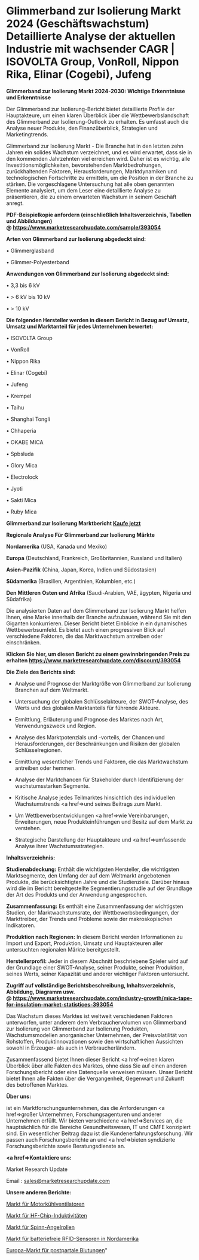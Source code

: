 # Glimmerband zur Isolierung Markt 2024 (Geschäftswachstum) Detaillierte Analyse der aktuellen Industrie mit wachsender CAGR | ISOVOLTA Group, VonRoll, Nippon Rika, Elinar (Cogebi), Jufeng

<strong>Glimmerband zur Isolierung Markt 2024-2030: Wichtige Erkenntnisse und Erkenntnisse</strong>

Der Glimmerband zur Isolierung-Bericht bietet detaillierte Profile der Hauptakteure, um einen klaren Überblick über die Wettbewerbslandschaft des Glimmerband zur Isolierung-Outlook zu erhalten. Es umfasst auch die Analyse neuer Produkte, den Finanzüberblick, Strategien und Marketingtrends.

Glimmerband zur Isolierung Markt - Die Branche hat in den letzten zehn Jahren ein solides Wachstum verzeichnet, und es wird erwartet, dass sie in den kommenden Jahrzehnten viel erreichen wird. Daher ist es wichtig, alle Investitionsmöglichkeiten, bevorstehenden Marktbedrohungen, zurückhaltenden Faktoren, Herausforderungen, Marktdynamiken und technologischen Fortschritte zu ermitteln, um die Position in der Branche zu stärken. Die vorgeschlagene Untersuchung hat alle oben genannten Elemente analysiert, um dem Leser eine detaillierte Analyse zu präsentieren, die zu einem erwarteten Wachstum in seinem Geschäft anregt.

<strong><b>PDF-Beispielkopie anfordern (einschließlich Inhaltsverzeichnis, Tabellen und Abbildungen) @ </b></strong><strong><a href=https://www.marketresearchupdate.com/sample/393054><strong>https://www.marketresearchupdate.com/sample/393054</u></a></strong></strong>

<strong>Arten von Glimmerband zur Isolierung abgedeckt sind:</strong>

• Glimmerglasband

• Glimmer-Polyesterband

<strong>Anwendungen von Glimmerband zur Isolierung abgedeckt sind:</strong>

• 3,3 bis 6 kV

• > 6 kV bis 10 kV

• > 10 kV

<strong>Die folgenden Hersteller werden in diesem Bericht in Bezug auf Umsatz, Umsatz und Marktanteil für jedes Unternehmen bewertet:</strong>

• ISOVOLTA Group

• VonRoll

• Nippon Rika

• Elinar (Cogebi)

• Jufeng

• Krempel

• Taihu

• Shanghai Tongli

• Chhaperia

• OKABE MICA

• Spbsluda

• Glory Mica

• Electrolock

• Jyoti

• Sakti Mica

• Ruby Mica

<strong>Glimmerband zur Isolierung Marktbericht <a href=https://www.marketresearchupdate.com/buynow/393054>Kaufe jetzt</a></strong>

<strong>Regionale Analyse Für Glimmerband zur Isolierung Märkte</strong>

<strong>Nordamerika</strong> (USA, Kanada und Mexiko)

<strong>Europa</strong> (Deutschland, Frankreich, Großbritannien, Russland und Italien)

<strong>Asien-Pazifik</strong> (China, Japan, Korea, Indien und Südostasien)

<strong>Südamerika</strong> (Brasilien, Argentinien, Kolumbien, etc.)

<strong>Den Mittleren</strong> <strong>Osten und Afrika</strong> (Saudi-Arabien, VAE, ägypten, Nigeria und Südafrika)

Die analysierten Daten auf dem Glimmerband zur Isolierung Markt helfen Ihnen, eine Marke innerhalb der Branche aufzubauen, während Sie mit den Giganten konkurrieren. Dieser Bericht bietet Einblicke in ein dynamisches Wettbewerbsumfeld. Es bietet auch einen progressiven Blick auf verschiedene Faktoren, die das Marktwachstum antreiben oder einschränken.

<strong>Klicken Sie hier, um diesen Bericht zu einem gewinnbringenden Preis zu erhalten
</strong><strong><a href=https://www.marketresearchupdate.com/discount/393054>https://www.marketresearchupdate.com/discount/393054</b></u></strong></a>

<strong>Die Ziele des Berichts sind:</strong>

- Analyse und Prognose der Marktgröße von Glimmerband zur Isolierung Branchen auf dem Weltmarkt.

- Untersuchung der globalen Schlüsselakteure, der SWOT-Analyse, des Werts und des globalen Marktanteils für führende Akteure.

- Ermittlung, Erläuterung und Prognose des Marktes nach Art, Verwendungszweck und Region.

- Analyse des Marktpotenzials und -vorteils, der Chancen und Herausforderungen, der Beschränkungen und Risiken der globalen Schlüsselregionen.

- Ermittlung wesentlicher Trends und Faktoren, die das Marktwachstum antreiben oder hemmen.

- Analyse der Marktchancen für Stakeholder durch Identifizierung der wachstumsstarken Segmente.

- Kritische Analyse jedes Teilmarktes hinsichtlich des individuellen Wachstumstrends <a href=>und</a> seines Beitrags zum Markt.

- Um Wettbewerbsentwicklungen <a href=>wie</a> Vereinbarungen, Erweiterungen, neue Produkteinführungen und Besitz auf dem Markt zu verstehen.

- Strategische Darstellung der Hauptakteure und <a href=>umfas</a>sende Analyse ihrer Wachstumsstrategien.

<strong>Inhaltsverzeichnis:</strong>

<strong>Studienabdeckung:</strong> Enthält die wichtigsten Hersteller, die wichtigsten Marktsegmente, den Umfang der auf dem Weltmarkt angebotenen Produkte, die berücksichtigten Jahre und die Studienziele. Darüber hinaus wird die im Bericht bereitgestellte Segmentierungsstudie auf der Grundlage der Art des Produkts und der Anwendung angesprochen.

<strong>Zusammenfassung:</strong> Es enthält eine Zusammenfassung der wichtigsten Studien, der Marktwachstumsrate, der Wettbewerbsbedingungen, der Markttreiber, der Trends und Probleme sowie der makroskopischen Indikatoren.

<strong>Produktion nach Regionen:</strong> In diesem Bericht werden Informationen zu Import und Export, Produktion, Umsatz und Hauptakteuren aller untersuchten regionalen Märkte bereitgestellt.

<strong>Herstellerprofil:</strong> Jeder in diesem Abschnitt beschriebene Spieler wird auf der Grundlage einer SWOT-Analyse, seiner Produkte, seiner Produktion, seines Werts, seiner Kapazität und anderer wichtiger Faktoren untersucht.

<strong><b>Zugriff auf vollständige Berichtsbeschreibung, Inhaltsverzeichnis, Abbildung, Diagramm usw. @ </b></strong><strong><a href=https://www.marketresearchupdate.com/industry-growth/mica-tape-for-insulation-market-statistices-393054>https://www.marketresearchupdate.com/industry-growth/mica-tape-for-insulation-market-statistices-393054</a></strong>

Das Wachstum dieses Marktes ist weltweit verschiedenen Faktoren unterworfen, unter anderem dem Verbrauchervolumen von Glimmerband zur Isolierung von Glimmerband zur Isolierung Produkten, Wachstumsmodellen anorganischer Unternehmen, der Preisvolatilität von Rohstoffen, Produktinnovationen sowie den wirtschaftlichen Aussichten sowohl in Erzeuger- als auch in Verbraucherländern.

Zusammenfassend bietet Ihnen dieser Bericht <a href=>einen</a> klaren Überblick über alle Fakten des Marktes, ohne dass Sie auf einen anderen Forschungsbericht oder eine Datenquelle verweisen müssen. Unser Bericht bietet Ihnen alle Fakten über die Vergangenheit, Gegenwart und Zukunft des betroffenen Marktes.

<strong>Über uns:</strong>

 ist ein Marktforschungsunternehmen, das die Anforderungen <a href=>großer</a> Unternehmen, Forschungsagenturen und anderer Unternehmen erfüllt. Wir bieten verschiedene <a href=>Services</a> an, die hauptsächlich für die Bereiche Gesundheitswesen, IT und CMFE konzipiert sind. Ein wesentlicher Beitrag dazu ist die Kundenerfahrungsforschung. Wir passen auch Forschungsberichte an und <a href=>bieten</a> syndizierte Forschungsberichte sowie Beratungsdienste an.

<strong><a href=>Kontaktiere uns:</a></strong>

Market Research Update

Email : sales@marketresearchupdate.com

<strong>Unsere anderen Berichte:</strong>

<a href=https://www.linkedin.com/pulse/engine-cooling-fans-market-insights-2023-comprehensive>Markt für Motorkühlventilatoren</a>

<a href=https://www.linkedin.com/pulse/rf-chip-inductors-market-analysis-segment-region>Markt für HF-Chip-Induktivitäten</a>

<a href=https://www.linkedin.com/pulse/spinning-fishing-reel-market-outlooks-2023>Markt für Spinn-Angelrollen</a>

<a href=https://www.linkedin.com/pulse/north-america-battery-free-rfid-sensor-market>Markt für batteriefreie RFID-Sensoren in Nordamerika</a>

<a href=https://www.linkedin.com/pulse/europe-postpartum-hemorrhage-market-vsmfc/>Europa-Markt für postpartale Blutungen</a>"
